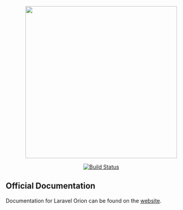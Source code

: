 <p align="center">
    <img src="https://res.cloudinary.com/dudxt4lp6/image/upload/v1572976051/Laravel%20Orion/logo_with_text_t5jjyc.png" width="400">
</p>

<p align="center">
<a href="https://github.com/tailflow/laravel-orion-docs/actions"><img src="https://img.shields.io/github/workflow/status/tailflow/laravel-orion-docs/default" alt="Build Status"></a>
</p>

## Official Documentation

Documentation for Laravel Orion can be found on the [website](https://tailflow.github.io/laravel-orion-docs/).
